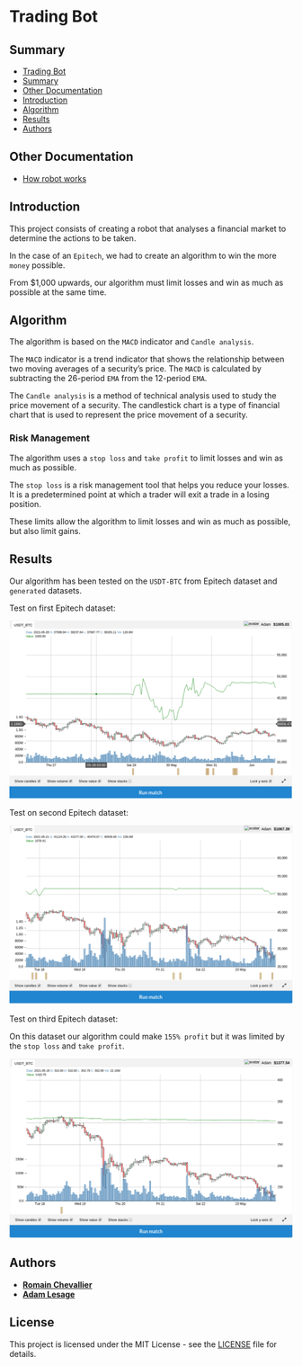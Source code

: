 # Trading Bot

## Summary

- [Trading Bot](#trading-bot)
- [Summary](#summary)
- [Other Documentation](#other-documentation)
- [Introduction](#introduction)
- [Algorithm](#algorithm)
- [Results](#results)
- [Authors](#authors)

## Other Documentation

- [How robot works](./doc/how_robot_works.md)

## Introduction

This project consists of creating a robot that analyses a financial market to determine the actions to be taken.

In the case of an `Epitech`, we had to create an algorithm to win the more `money` possible.

From $1,000 upwards, our algorithm must limit losses and win as much as possible at the same time.

## Algorithm

The algorithm is based on the `MACD` indicator and `Candle analysis`.

The `MACD` indicator is a trend indicator that shows the relationship between two moving averages of a security’s price. The `MACD` is calculated by subtracting the 26-period `EMA` from the 12-period `EMA`.

The `Candle analysis` is a method of technical analysis used to study the price movement of a security. The candlestick chart is a type of financial chart that is used to represent the price movement of a security.

### Risk Management

The algorithm uses a `stop loss` and `take profit` to limit losses and win as much as possible.

The `stop loss` is a risk management tool that helps you reduce your losses. It is a predetermined point at which a trader will exit a trade in a losing position.

These limits allow the algorithm to limit losses and win as much as possible, but also limit gains.

## Results

Our algorithm has been tested on the `USDT-BTC` from Epitech dataset and `generated` datasets.

Test on first Epitech dataset:

<p align="center">
  <img src="./assets/Trade-dataset-1.png" alt="Trade-dataset-1" />
</p>

Test on second Epitech dataset:

<p align="center">
  <img src="./assets/Trade-dataset-2.png" alt="Trade-dataset-2" />
</p>

Test on third Epitech dataset:

On this dataset our algorithm could make `155% profit` but it was limited by the `stop loss` and `take profit`.

<p align="center">
  <img src="./assets/Trade-dataset-3.png" alt="Trade-dataset-3" />
</p>


## Authors

- [**Romain Chevallier**](https://github.com/rchevallier1234)
- [**Adam Lesage**](https://github.com/AdamLesage)


## License

This project is licensed under the MIT License - see the [LICENSE](LICENSE) file for details.
